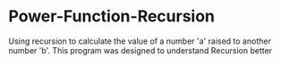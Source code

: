 # Power-Function-Recursion
Using recursion to calculate the value of a number 'a' raised to another number 'b'. This program was designed to understand Recursion better
